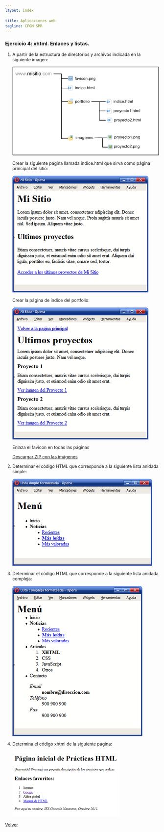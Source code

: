 ```yaml
---
layout: index

title: Aplicaciones web
tagline: CFGM SMR
---
```


### Ejercicio 4: xhtml. Enlaces y listas.

1. A partir de la estructura de directorios y archivos indicada en la siguiente imagen:

	![ej1](img/enl1.gif)

	Crear la siguiente página llamada indice.html que sirva como página principal del sitio:

	![ej2](img/enl2.gif) 

	Crear la página de índice del portfolio:

	![ej3](img/enl3.gif) 	

	Enlaza el favicon en todas las páginas

	[Descargar ZIP con las imágenes](img/imagenes.zip)

2. Determinar el código HTML que corresponde a la siguiente lista anidada simple:

	![ej4](img/enl4.gif) 	

3. Determinar el código HTML que corresponde a la siguiente lista anidada compleja:

	![ej5](img/enl5.gif) 	

4. Determina el código xhtml de la siguiente página:

	![ej6](img/ej4_1.png)

[Volver](index) 	